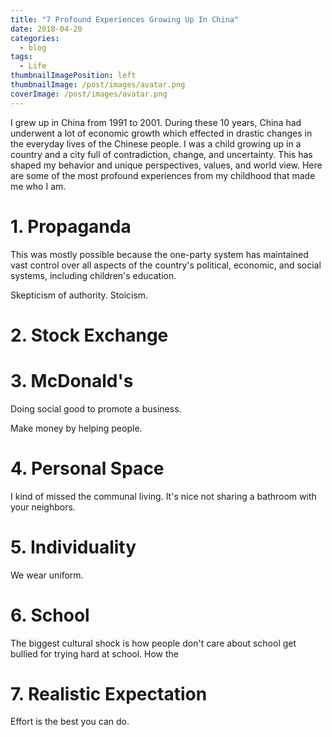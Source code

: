 ```yaml
---
title: "7 Profound Experiences Growing Up In China"
date: 2018-04-20
categories:
  - blog
tags:
  - Life
thumbnailImagePosition: left
thumbnailImage: /post/images/avatar.png
coverImage: /post/images/avatar.png
---
```


I grew up in China from 1991 to 2001. During these 10 years, China had underwent a lot of economic growth which effected in drastic changes in the everyday lives of the Chinese people. I was a child growing up in a country and a city full of contradiction, change, and uncertainty. This has shaped my behavior and unique perspectives, values, and world view. Here are some of the most profound experiences from my childhood that made me who I am.

<!--more-->

# 1. Propaganda

This was mostly possible because the one-party system has maintained vast control over all aspects of the country's political, economic, and social systems, including children's education.

Skepticism of authority. Stoicism.


# 2. Stock Exchange

# 3. McDonald's
Doing social good to promote a business.

Make money by helping people.

# 4. Personal Space
I kind of missed the communal living. It's nice not sharing a bathroom with your neighbors.

# 5. Individuality
We wear uniform.

# 6. School
The biggest cultural shock is how people don't care about school get bullied for trying hard at school.
How the

# 7. Realistic Expectation

Effort is the best you can do.
